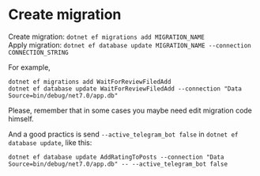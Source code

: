 # Create migration

Create migration: `dotnet ef migrations add MIGRATION_NAME`    
Apply migration: `dotnet ef database update MIGRATION_NAME --connection CONNECTION_STRING`    

For example,
```
dotnet ef migrations add WaitForReviewFiledAdd
dotnet ef database update WaitForReviewFiledAdd --connection "Data Source=bin/debug/net7.0/app.db"
```

Please, remember that in some cases you maybe need edit migration code himself.

And a good practics is send `--active_telegram_bot false` in `dotnet ef database update`, like this:
```
dotnet ef database update AddRatingToPosts --connection "Data Source=bin/debug/net7.0/app.db" -- --active_telegram_bot false
```
